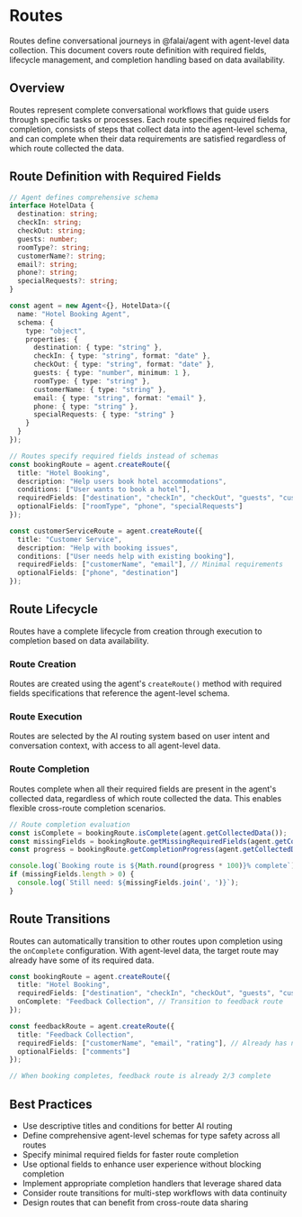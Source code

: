 # Routes

Routes define conversational journeys in @falai/agent with agent-level data collection. This document covers route definition with required fields, lifecycle management, and completion handling based on data availability.

## Overview

Routes represent complete conversational workflows that guide users through specific tasks or processes. Each route specifies required fields for completion, consists of steps that collect data into the agent-level schema, and can complete when their data requirements are satisfied regardless of which route collected the data.

## Route Definition with Required Fields

```typescript
// Agent defines comprehensive schema
interface HotelData {
  destination: string;
  checkIn: string;
  checkOut: string;
  guests: number;
  roomType?: string;
  customerName?: string;
  email?: string;
  phone?: string;
  specialRequests?: string;
}

const agent = new Agent<{}, HotelData>({
  name: "Hotel Booking Agent",
  schema: {
    type: "object",
    properties: {
      destination: { type: "string" },
      checkIn: { type: "string", format: "date" },
      checkOut: { type: "string", format: "date" },
      guests: { type: "number", minimum: 1 },
      roomType: { type: "string" },
      customerName: { type: "string" },
      email: { type: "string", format: "email" },
      phone: { type: "string" },
      specialRequests: { type: "string" }
    }
  }
});

// Routes specify required fields instead of schemas
const bookingRoute = agent.createRoute({
  title: "Hotel Booking",
  description: "Help users book hotel accommodations",
  conditions: ["User wants to book a hotel"],
  requiredFields: ["destination", "checkIn", "checkOut", "guests", "customerName", "email"],
  optionalFields: ["roomType", "phone", "specialRequests"]
});

const customerServiceRoute = agent.createRoute({
  title: "Customer Service",
  description: "Help with booking issues",
  conditions: ["User needs help with existing booking"],
  requiredFields: ["customerName", "email"], // Minimal requirements
  optionalFields: ["phone", "destination"]
});
```

## Route Lifecycle

Routes have a complete lifecycle from creation through execution to completion based on data availability.

### Route Creation

Routes are created using the agent's `createRoute()` method with required fields specifications that reference the agent-level schema.

### Route Execution

Routes are selected by the AI routing system based on user intent and conversation context, with access to all agent-level data.

### Route Completion

Routes complete when all their required fields are present in the agent's collected data, regardless of which route collected the data. This enables flexible cross-route completion scenarios.

```typescript
// Route completion evaluation
const isComplete = bookingRoute.isComplete(agent.getCollectedData());
const missingFields = bookingRoute.getMissingRequiredFields(agent.getCollectedData());
const progress = bookingRoute.getCompletionProgress(agent.getCollectedData()); // 0-1

console.log(`Booking route is ${Math.round(progress * 100)}% complete`);
if (missingFields.length > 0) {
  console.log(`Still need: ${missingFields.join(', ')}`);
}
```

## Route Transitions

Routes can automatically transition to other routes upon completion using the `onComplete` configuration. With agent-level data, the target route may already have some of its required data.

```typescript
const bookingRoute = agent.createRoute({
  title: "Hotel Booking",
  requiredFields: ["destination", "checkIn", "checkOut", "guests", "customerName", "email"],
  onComplete: "Feedback Collection", // Transition to feedback route
});

const feedbackRoute = agent.createRoute({
  title: "Feedback Collection",
  requiredFields: ["customerName", "email", "rating"], // Already has name and email from booking
  optionalFields: ["comments"]
});

// When booking completes, feedback route is already 2/3 complete
```

## Best Practices

- Use descriptive titles and conditions for better AI routing
- Define comprehensive agent-level schemas for type safety across all routes
- Specify minimal required fields for faster route completion
- Use optional fields to enhance user experience without blocking completion
- Implement appropriate completion handlers that leverage shared data
- Consider route transitions for multi-step workflows with data continuity
- Design routes that can benefit from cross-route data sharing
